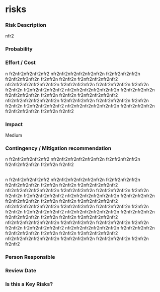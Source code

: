 

# risks

### Risk Description


nfr2



### Probability




### Effort / Cost


n fr2nfr2nfr2nfr2nfr2 nfr2nfr2nfr2nfr2nfr2nfr2n fr2nfr2nfr2nfr2n fr2nfr2nfr2nfr2n fr2nfr2n fr2nfr2n fr2nfr2nfr2nfr2nfr2 nfr2nfr2nfr2nfr2nfr2nfr2n fr2nfr2nfr2nfr2n fr2nfr2nfr2nfr2n fr2nfr2n fr2nfr2n fr2nfr2nfr2nfr2nfr2 nfr2nfr2nfr2nfr2nfr2nfr2n fr2nfr2nfr2nfr2n fr2nfr2nfr2nfr2n fr2nfr2n fr2nfr2n fr2nfr2nfr2nfr2nfr2 nfr2nfr2nfr2nfr2nfr2nfr2n fr2nfr2nfr2nfr2n fr2nfr2nfr2nfr2n fr2nfr2n fr2nfr2n fr2nfr2nfr2nfr2nfr2 nfr2nfr2nfr2nfr2nfr2nfr2n fr2nfr2nfr2nfr2n fr2nfr2nfr2nfr2n fr2nfr2n fr2nfr2



### Impact


Medium



### Contingency / Mitigation recommendation


n fr2nfr2nfr2nfr2nfr2 nfr2nfr2nfr2nfr2nfr2nfr2n fr2nfr2nfr2nfr2n fr2nfr2nfr2nfr2n fr2nfr2n fr2nfr2<div><br></div><div>n fr2nfr2nfr2nfr2nfr2 nfr2nfr2nfr2nfr2nfr2nfr2n fr2nfr2nfr2nfr2n fr2nfr2nfr2nfr2n fr2nfr2n fr2nfr2n fr2nfr2nfr2nfr2nfr2 nfr2nfr2nfr2nfr2nfr2nfr2n fr2nfr2nfr2nfr2n fr2nfr2nfr2nfr2n fr2nfr2n fr2nfr2n fr2nfr2nfr2nfr2nfr2 nfr2nfr2nfr2nfr2nfr2nfr2n fr2nfr2nfr2nfr2n fr2nfr2nfr2nfr2n fr2nfr2n fr2nfr2n fr2nfr2nfr2nfr2nfr2 nfr2nfr2nfr2nfr2nfr2nfr2n fr2nfr2nfr2nfr2n fr2nfr2nfr2nfr2n fr2nfr2n fr2nfr2n fr2nfr2nfr2nfr2nfr2 nfr2nfr2nfr2nfr2nfr2nfr2n fr2nfr2nfr2nfr2n fr2nfr2nfr2nfr2n fr2nfr2n fr2nfr2n fr2nfr2nfr2nfr2nfr2 nfr2nfr2nfr2nfr2nfr2nfr2n fr2nfr2nfr2nfr2n fr2nfr2nfr2nfr2n fr2nfr2n fr2nfr2n fr2nfr2nfr2nfr2nfr2 nfr2nfr2nfr2nfr2nfr2nfr2n fr2nfr2nfr2nfr2n fr2nfr2nfr2nfr2n fr2nfr2n fr2nfr2n fr2nfr2nfr2nfr2nfr2 nfr2nfr2nfr2nfr2nfr2nfr2n fr2nfr2nfr2nfr2n fr2nfr2nfr2nfr2n fr2nfr2n fr2nfr2</div>



### Person Responsible




### Review Date




### Is this a Key Risks?




